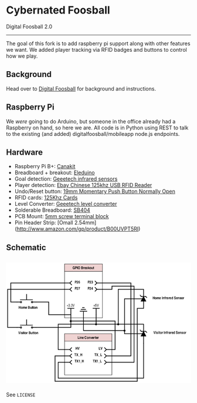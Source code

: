 # Cybernated Foosball #

Digital Foosball 2.0

---
The goal of this fork is to add raspberry pi support along with other features we want.  We added player tracking via RFID badges and buttons to control how we play.

## Background ##

Head over to [Digital Foosball](https://github.com/sinnerschrader/digitalfoosball/) for background and instructions.

## Raspberry Pi ##

We *were* going to do Arduino, but someone in the office already had a Raspberry on hand, so here we are. All code is in Python using REST to talk to the existing (and added) digitalfoosball/mobileapp node.js endpoints.

## Hardware ##

* Raspberry Pi B+: [Canakit](http://www.amazon.com/CanaKit-Raspberry-Complete-Original-Preloaded/dp/B008XVAVAW)
* Breadboard + breakout: [Eleduino](http://www.amazon.com/Eleduino-Raspberry-Model-T-Cobbler-Breakout/dp/B00NKH9S7Q)
* Goal detection: [Geeetech infrared sensors](http://www.amazon.com/Geeetech-Infrared-proximity-compatible-Arduino/dp/B00AMC1V2C)
* Player detection: [Ebay Chinese 125khz USB RFID Reader](http://www.ebay.com/itm/311140956799)
* Undo/Reset button: [19mm Momentary Push Button Normally Open](http://www.amazon.com/gp/product/B00KDDAJF0)
* RFID cards: [125Khz Cards](http://www.amazon.com/gp/product/B008NGTJJG)
* Level Converter: [Geeetech level converter](http://www.amazon.com/gp/product/B00CI2EK7M)
* Solderable Breadboard: [SB404](http://www.amazon.com/gp/product/B00LLO4Q7W)
* PCB Mount: [5mm screw terminal block](http://www.amazon.com/gp/product/B00EZ3QPCU)
* Pin Header Strip: [Omall 2.54mm] (http://www.amazon.com/gp/product/B00UVPT5RI)

## Schematic ##
![](images/schematic.png?raw=true)
---
See `LICENSE`
